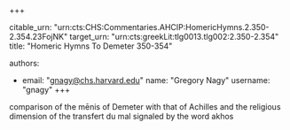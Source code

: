 +++


citable_urn: "urn:cts:CHS:Commentaries.AHCIP:HomericHymns.2.350-2.354.23FojNK"
target_urn: "urn:cts:greekLit:tlg0013.tlg002:2.350-2.354"
title: "Homeric Hymns To Demeter 350-354"

authors:
- email: "gnagy@chs.harvard.edu"
  name: "Gregory Nagy"
  username: "gnagy"
+++

<p>comparison of the mēnis of Demeter with that of Achilles and the religious dimension of the transfert du mal signaled by the word akhos</p>